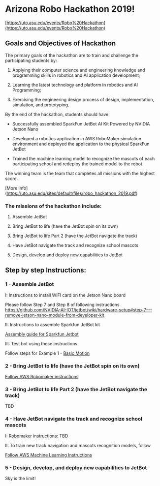 # Arizona Robo Hackathon 2019!

[https://uto.asu.edu/events/Robo%20Hackathon](https://uto.asu.edu/events/Robo%20Hackathon)

## Goals and Objectives of Hackathon

The primary goals of the hackathon are to train and challenge the participating students by:

1. Applying their computer science and engineering knowledge and programming
 skills in robotics and AI application development;
 
1. Learning the latest technology and platform in robotics and AI Programming;

1. Exercising the engineering design process of design, implementation, simulation,
 and prototyping.

By the end of the hackathon, students should have:

- Successfully assembled SparkFun JetBot AI Kit Powered by NVIDIA Jetson Nano
 
- Developed a robotics application in AWS RoboMaker simulation environment and deployed the application to the physical SparkFun JetBot
 
- Trained the machine learning model to recognize the mascots of each participating school and redeploy the trained model to the robot

The winning team is the team that completes all missions with the highest score. 

[More info] (https://uto.asu.edu/sites/default/files/robo_hackathon_2019.pdf)

### The missions of the hackathon include:

1. Assemble JetBot

1. Bring JetBot to life (have the JetBot spin on its own)

1. Bring JetBot to life Part 2 (have the JetBot navigate the track)

1. Have JetBot navigate the track and recognize school mascots

1. Design, develop and deploy new capabilities to JetBot

## Step by step Instructions:

### 1 - Assemble JetBot

I: Instructions to install WIFI card on the Jetson Nano board

Please follow Step 7 and Step 8 of following instructions
https://github.com/NVIDIA-AI-IOT/jetbot/wiki/hardware-setup#step-7---remove-jetson-nano-module-from-developer-kit

II: Instructions to assemble Sparkfun JetBot kit

[Assembly guide for Sparkfun Jetbot](https://learn.sparkfun.com/tutorials/assembly-guide-for-sparkfun-jetbot-ai-kit)

III: Test bot using these instructions

Follow steps for Example 1 - [Basic Motion]( https://github.com/NVIDIA-AI-IOT/jetbot/wiki/examples )


### 2 - Bring JetBot to life (have the JetBot spin on its own)

[Follow AWS Robomaker instructions](ROBOMAKER_INSTRUCTIONS.md)


### 3 - Bring JetBot to life Part 2 (have the JetBot navigate the track)

TBD

### 4 - Have JetBot navigate the track and recognize school mascots

I: Robomaker instructions: TBD

II: To train new track navigation and mascots recognition models, follow 

[Follow AWS Machine Learning Instructions](Machine_Learning_Instructions.md)

### 5 - Design, develop, and deploy new capabilities to JetBot

Sky is the limit!
